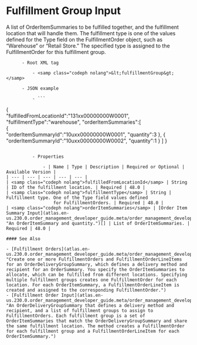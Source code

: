 # Fulfillment Group Input

A list of OrderItemSummaries to be fulfilled together, and the
      fulfillment location that will handle them. The fulfillment type is one of the values defined
      for the Type field on the FulfillmentOrder object, such as “Warehouse” or “Retail Store.” The
      specified type is assigned to the FulfillmentOrder for this fulfillment
    group.

          - Root XML tag

              - <samp class="codeph nolang">&lt;fulfillmentGroup&gt;</samp>

          - JSON example

              - ```
{  
  "fulfilledFromLocationId":"131xx00000000W0001",
  "fulfillmentType":"warehouse",
  "orderItemSummaries":[  
    {  
      "orderItemSummaryId":"10uxx00000000W0001",
      "quantity":3
    },
    {  
      "orderItemSummaryId":"10uxx00000000W0002",
      "quantity":1
    }
  ]
}
```

          - Properties

              - | Name | Type | Description | Required or Optional | Available Version |
| --- | --- | --- | --- | --- |
| <samp class="codeph nolang">fulfilledFrom​LocationId</samp> | String | ID of the fulfillment location. | Required | 48.0 |
| <samp class="codeph nolang">fulfillmentType</samp> | String | Fulfillment type. One of the Type field values defined
                  for FulfillmentOrders. | Required | 48.0 |
| <samp class="codeph nolang">orderItem​Summaries</samp> | [Order Item Summary Input](atlas.en-us.230.0.order_management_developer_guide.meta/order_management_developer_guide/connect_requests_order_item_summary_input.htm "An OrderItemSummary and quantity.")[] | List of OrderItemSummaries. | Required | 48.0 |

#### See Also

- [Fulfillment Orders](atlas.en-us.230.0.order_management_developer_guide.meta/order_management_developer_guide/connect_resources_sfom_fulfillment_orders.htm "Create one or more FulfillmentOrders and FulfillmentOrderLineItems for an OrderDeliveryGroupSummary, which defines a delivery method and recipient for an OrderSummary. You specify the OrderItemSummaries to allocate, which can be fulfilled from different locations. Specifying multiple fulfillment groups creates one FulfillmentOrder for each location. For each OrderItemSummary, a FulfillmentOrderLineItem is created and assigned to the corresponding FulfillmentOrder.")
- [Fulfillment Order Input](atlas.en-us.230.0.order_management_developer_guide.meta/order_management_developer_guide/connect_requests_fulfillment_order_input.htm "An OrderDeliveryGroupSummary that defines a delivery method and recipient, and a list of fulfillment groups to assign to FulfillmentOrders. Each fulfillment group is a set of OrderItemSummaries that match the OrderDeliveryGroupSummary and share the same fulfillment location. The method creates a FulfillmentOrder for each fulfillment group and a FulfillmentOrderLineItem for each OrderItemSummary.")